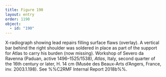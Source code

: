 ```yaml
---
title: Figure 190
layout: entry
order: 1190
object:
  - id: "190"
---
```


X-radiograph showing lead repairs filling surface flaws (overlay). A vertical bar behind the right shoulder was soldered in place as part of the support for Atlas to carry his burden (now missing). Workshop of Severo da Ravenna (Paduan, active 1496–1525/1538), *Atlas*, Italy, second quarter of the 16th century or later, H. 14 cm (Musée des Beaux-Arts d’Angers, France, inv. 2003.1.198). See %%C2RMF Internal Report 2018b%%.
